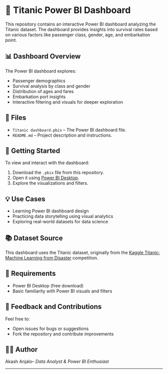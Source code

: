 
# 🎯 Titanic Power BI Dashboard

This repository contains an interactive Power BI dashboard analyzing the Titanic dataset. The dashboard provides insights into survival rates based on various factors like passenger class, gender, age, and embarkation point.

## 📊 Dashboard Overview

The Power BI dashboard explores:

- Passenger demographics
- Survival analysis by class and gender
- Distribution of ages and fares
- Embarkation port insights
- Interactive filtering and visuals for deeper exploration

## 📁 Files

- `Titanic dashboard.pbix` – The Power BI dashboard file.
- `README.md` – Project description and instructions.

## 🚀 Getting Started

To view and interact with the dashboard:

1. Download the `.pbix` file from this repository.
2. Open it using [Power BI Desktop](https://powerbi.microsoft.com/desktop/).
3. Explore the visualizations and filters.

## 💡 Use Cases

- Learning Power BI dashboard design
- Practicing data storytelling using visual analytics
- Exploring real-world datasets for data science

## 📚 Dataset Source

This dashboard uses the Titanic dataset, originally from the [Kaggle Titanic: Machine Learning from Disaster](https://www.kaggle.com/c/titanic) competition.

## 📌 Requirements

- Power BI Desktop (free download)
- Basic familiarity with Power BI visuals and filters

## 📩 Feedback and Contributions

Feel free to:
- Open issues for bugs or suggestions
- Fork the repository and contribute improvements

## 🧑‍💻 Author

Akash Anjalo– *Data Analyst & Power BI Enthusiast*

---

